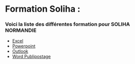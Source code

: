 # Formation Soliha :

### Voici la liste des différentes formation pour SOLIHA NORMANDIE

- [Excel](Formation/Excel.pdf)
- [Powerpoint](Formation/Powerpoint.pdf)
- [Outlook](Formation/Outlook.pdf)
- [Word Publipostage](Formation/Publipostage.pdf)
